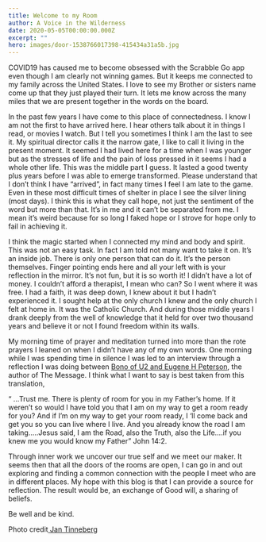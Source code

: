```yaml
---
title: Welcome to my Room
author: A Voice in the Wilderness
date: 2020-05-05T00:00:00.000Z
excerpt: ""
hero: images/door-1538766017398-415434a31a5b.jpg
---
```

<!--StartFragment-->

COVID19 has caused me to become obsessed with the Scrabble Go app even though I am clearly not winning games. But it keeps me connected to my family across the United States. I love to see my Brother or sisters name come up that they just played their turn. It lets me know across the many miles that we are present together in the words on the board.

In the past few years I have come to this place of connectedness. I know I am not the first to have arrived here. I hear others talk about it in things I read, or movies I watch. But I tell you sometimes I think I am the last to see it. My spiritual director calls it the narrow gate, I like to call it living in the present moment. It seemed I had lived here for a time when I was younger but as the stresses of life and the pain of loss pressed in it seems I had a whole other life. This was the middle part I guess. It lasted a good twenty plus years before I was able to emerge transformed. Please understand that I don’t think I have “arrived”, in fact many times I feel I am late to the game. Even in these most difficult times of shelter in place I see the silver lining (most days). I think this is what they call hope, not just the sentiment of the word but more than that. It’s in me and it can’t be separated from me. I mean it’s weird because for so long I faked hope or I strove for hope only to fail in achieving it.

I think the magic started when I connected my mind and body and spirit. This was not an easy task. In fact I am told not many want to take it on. It’s an inside job. There is only one person that can do it. It’s the person themselves. Finger pointing ends here and all your left with is your reflection in the mirror. It’s not fun, but it is so worth it! I didn’t have a lot of money. I couldn’t afford a therapist, I mean who can? So I went where it was free. I had a faith, it was deep down, I knew about it but I hadn’t experienced it. I sought help at the only church I knew and the only church I felt at home in. It was the Catholic Church. And during those middle years I drank deeply from the well of knowledge that it held for over two thousand years and believe it or not I found freedom within its walls.

My morning time of prayer and meditation turned into more than the rote prayers I leaned on when I didn’t have any of my own words. One morning while I was spending time in silence I was led to an interview through a reflection I was doing between [Bono of U2 and Eugene H Peterson](https://www.youtube.com/watch?v=-l40S5e90KY&t=655s), the author of The Message. I think what I want to say is best taken from this translation,

“ …Trust me. There is plenty of room for you in my Father’s home. If it weren’t so would I have told you that I am on my way to get a room ready for you? And if I’m on my way to get your room ready, I ‘ll come back and get you so you can live where I live. And you already know the road I am taking…..Jesus said, I am the Road, also the Truth, also the Life….if you knew me you would know my Father” John 14:2.

Through inner work we uncover our true self and we meet our maker. It seems then that all the doors of the rooms are open, I can go in and out exploring and finding a common connection with the people I meet who are in different places. My hope with this blog is that I can provide a source for reflection. The result would be, an exchange of Good will, a sharing of beliefs.

Be well and be kind.

Photo credit[ Jan Tinneberg](http://www.unsplash.com/@craft_ear)

<!--EndFragment-->